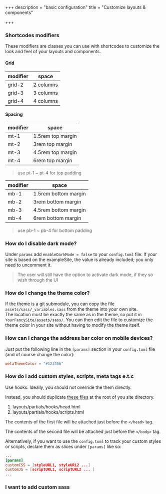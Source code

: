 +++
description = "basic configuration"
title = "Customize layouts & components"

+++

### Shortcodes modifiers

These modifiers are classes you can use with shortcodes to customize the look and feel of your layouts and components.

#### Grid

| modifier | space     |
| -------- | --------- |
| grid-2   | 2 columns |
| grid-3   | 3 columns |
| grid-4   | 4 columns |

#### Spacing

| modifier | space             |
| -------- | ----------------- |
| mt-1     | 1.5rem top margin |
| mt-2     | 3rem top margin   |
| mt-3     | 4.5rem top margin |
| mt-4     | 6rem top margin   |

> use pt-1 \~ pt-4 for top padding

| modifier | space                |
| -------- | -------------------- |
| mb-1     | 1.5rem bottom margin |
| mb-2     | 3rem bottom margin   |
| mb-3     | 4.5rem bottom margin |
| mb-4     | 6rem bottom margin   |

> use pb-1 \~ pb-4 for bottom padding

### How do I disable dark mode?

Under `params` add `enableDarkMode = false` to your `config.toml` file. If your site is based on the exampleSite, the value is already included; you only need to uncomment it.

> The user will still have the option to activate dark mode, if they so wish through the UI

### How do I change the theme color?

If the theme is a git submodule, you can copy the file `assets/sass/_variables.sass` from the theme into your own site.  
The location must be exactly the same as in the theme, so put it in `YourFancySite/assets/sass/`.
You can then edit the file to customize the theme color in your site without having to modify the theme itself.

### How can I change the address bar color on mobile devices?

Just put the following line in the `[params]` section in your `config.toml` file (and of course change the color):

```toml
metaThemeColor = "#123456"
```

### How do I add custom styles, scripts, meta tags e.t.c

Use hooks. Ideally, you should not override the them directly.

Instead, you should duplicate [these files](https://github.com/onweru/compose/tree/master/layouts/partials/hooks) at the root of you site directory.

1. layouts/partials/hooks/head.html
2. layouts/partials/hooks/scripts.html

The contents of the first file will be attached just before the `</head>` tag.

The contents of the second file will be attached just before the `</body>` tag.

Alternatively, if you want to use the `config.toml` to track your custom styles or scripts, declare them as slices under `[params]` like so:

```toml
...
[params]
customCSS = [styleURL1, styleURL2 ...]
customJS = [scriptURL1, scriptURL2 ... ]
...
```

### I want to add custom sass
